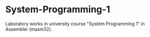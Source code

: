 # System-Programming-1
Laboratory works in university course "System Programming 1" in Assembler (masm32).

